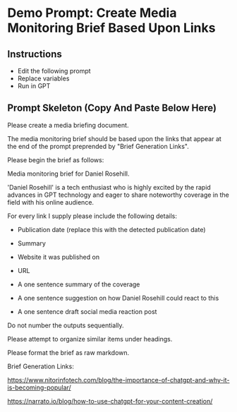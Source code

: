 # Demo Prompt: Create Media Monitoring Brief Based Upon Links

## Instructions

- Edit the following prompt 
- Replace variables
- Run in GPT

## Prompt Skeleton (Copy And Paste Below Here)

Please create a media briefing document.

The media monitoring brief should be based upon the links that appear at the end of the prompt preprended by "Brief Generation Links".

Please begin the brief as follows:

Media monitoring brief for Daniel Rosehill.

'Daniel Rosehill' is a tech enthusiast who is highly excited by the rapid advances in GPT technology and eager to share noteworthy coverage in the field with his online audience.

For every link I supply please include the following details:

- Publication date (replace this with the detected publication date)
- Summary
- Website it was published on
- URL

- A one sentence summary of the coverage
- A one sentence suggestion on how Daniel Rosehill could react to this
- A one sentence draft social media reaction post


Do not number the outputs sequentially. 

Please attempt to organize similar items under headings. 

Please format the brief as raw markdown.

Brief Generation Links:

https://www.nitorinfotech.com/blog/the-importance-of-chatgpt-and-why-it-is-becoming-popular/

https://narrato.io/blog/how-to-use-chatgpt-for-your-content-creation/